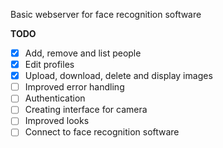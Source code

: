 Basic webserver for face recognition software

**TODO**

- [x] Add, remove and list people
- [x] Edit profiles
- [x] Upload, download, delete and display images
- [ ] Improved error handling
- [ ] Authentication
- [ ] Creating interface for camera
- [ ] Improved looks
- [ ] Connect to face recognition software
